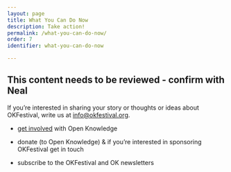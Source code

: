 ```yaml
---
layout: page
title: What You Can Do Now
description: Take action!
permalink: /what-you-can-do-now/
order: 7
identifier: what-you-can-do-now

---
```


## This content needs to be reviewed - confirm with Neal

If you’re interested in sharing your story or thoughts or ideas about OKFestival, write us at <a href="mailto:info@okfestival.org">info@okfestival.org</a>.

* [get involved](https://okfn.org/get-involved/) with Open Knowledge

* donate (to Open Knowledge) &amp; if you’re interested in sponsoring OKFestival get in touch

* subscribe to the OKFestival and OK newsletters
